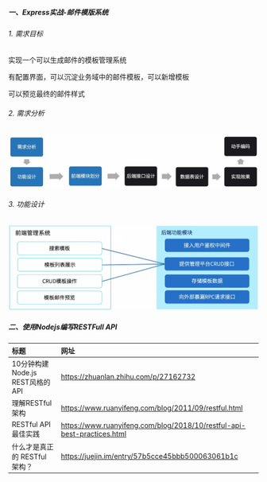 ##### 一、Express实战-邮件模版系统

###### 1. 需求目标

实现一个可以生成邮件的模板管理系统

有配置界面，可以沉淀业务域中的邮件模板，可以新增模板

可以预览最终的邮件样式

###### 2. 需求分析

<div><img src="README.assets/image-20220714164055445.png" alt="image-20220714164055445" width="700" /></div>

###### 3. 功能设计

<div><img src="README.assets/image-20220714164333887.png" alt="image-20220714164333887" width="700" /></div>



##### 二、使用Nodejs编写RESTFull API

| 标题                             | 网址                                                         |
| :------------------------------- | :----------------------------------------------------------- |
| 10分钟构建Node.js REST风格的 API | https://zhuanlan.zhihu.com/p/27162732                        |
| 理解RESTful架构                  | https://www.ruanyifeng.com/blog/2011/09/restful.html         |
| RESTful API 最佳实践             | https://www.ruanyifeng.com/blog/2018/10/restful-api-best-practices.html |
| 什么才是真正的 RESTful 架构？    | https://juejin.im/entry/57b5cce45bbb500063061b1c             |